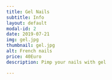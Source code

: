 ```yaml
---
title: Gel Nails
subtitle: Info
layout: default
modal-id: 2
date: 2019-07-21
img: gel.jpg
thumbnail: gel.jpg
alt: French nails
price: 40Euro
description: Pimp your nails with gel

---
```

